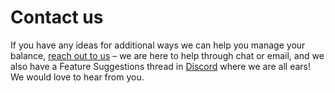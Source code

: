 # Contact us

If you have any ideas for additional ways we can help you manage your balance, [reach out to us](https://www.runpod.io/contact) – we are here to help through chat or email, and we also have a Feature Suggestions thread in [Discord](https://discord.gg/runpod) where we are all ears! We would love to hear from you.
